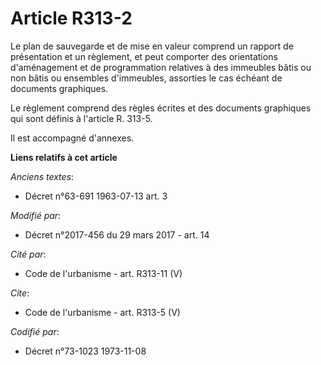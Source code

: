 # Article R313-2

Le plan de sauvegarde et de mise en valeur comprend un rapport de présentation et un règlement, et peut comporter des
orientations d'aménagement et de programmation relatives à des immeubles bâtis ou non bâtis ou ensembles d'immeubles,
assorties le cas échéant de documents graphiques. 

Le règlement comprend des règles écrites et des documents graphiques qui sont définis à l'article R. 313-5. 

Il est accompagné d'annexes.

**Liens relatifs à cet article**

_Anciens textes_:

  - Décret n°63-691 1963-07-13 art. 3

_Modifié par_:

  - Décret n°2017-456 du 29 mars 2017 - art. 14

_Cité par_:

  - Code de l'urbanisme - art. R313-11 (V)

_Cite_:

  - Code de l'urbanisme - art. R313-5 (V)

_Codifié par_:

  - Décret n°73-1023 1973-11-08
